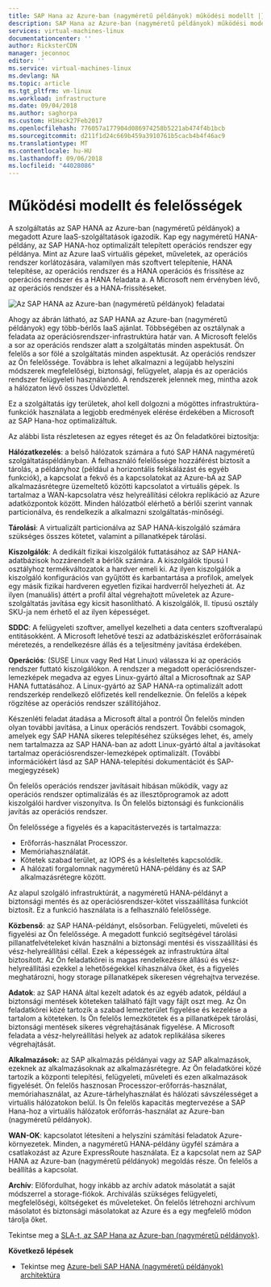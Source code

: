 ```yaml
---
title: SAP Hana az Azure-ban (nagyméretű példányok) működési modellt |} A Microsoft Docs
description: SAP Hana az Azure-ban (nagyméretű példányok) működési modellt.
services: virtual-machines-linux
documentationcenter: ''
author: RicksterCDN
manager: jeconnoc
editor: ''
ms.service: virtual-machines-linux
ms.devlang: NA
ms.topic: article
ms.tgt_pltfrm: vm-linux
ms.workload: infrastructure
ms.date: 09/04/2018
ms.author: saghorpa
ms.custom: H1Hack27Feb2017
ms.openlocfilehash: 776057a177904d086974258b5221ab474f4b1bcb
ms.sourcegitcommit: d211f1d24c669b459a3910761b5cacb4b4f46ac9
ms.translationtype: MT
ms.contentlocale: hu-HU
ms.lasthandoff: 09/06/2018
ms.locfileid: "44028086"
---
```

# <a name="operations-model-and-responsibilities"></a>Működési modellt és felelősségek

A szolgáltatás az SAP HANA az Azure-ban (nagyméretű példányok) a megadott Azure IaaS-szolgáltatások igazodik. Kap egy nagyméretű HANA-példány, az SAP HANA-hoz optimalizált telepített operációs rendszer egy példánya. Mint az Azure IaaS virtuális gépeket, műveletek, az operációs rendszer korlátozására, valamilyen más szoftvert telepítenie, HANA telepítése, az operációs rendszer és a HANA operációs és frissítése az operációs rendszer és a HANA feladata a. A Microsoft nem érvényben lévő, az operációs rendszer és a HANA-frissítéseket.

![Az SAP HANA az Azure-ban (nagyméretű példányok) feladatai](./media/hana-overview-architecture/image2-responsibilities.png)

Ahogy az ábrán látható, az SAP HANA az Azure-ban (nagyméretű példányok) egy több-bérlős IaaS ajánlat. Többségében az osztálynak a feladata az operációsrendszer-infrastruktúra határ van. A Microsoft felelős a sor az operációs rendszer alatt a szolgáltatás minden aspektusát. Ön felelős a sor fölé a szolgáltatás minden aspektusát. Az operációs rendszer az Ön felelőssége. Továbbra is lehet alkalmazni a legújabb helyszíni módszerek megfelelőségi, biztonsági, felügyelet, alapja és az operációs rendszer felügyeleti használandó. A rendszerek jelennek meg, mintha azok a hálózaton lévő összes Üdvözlettel.

Ez a szolgáltatás így területek, ahol kell dolgozni a mögöttes infrastruktúra-funkciók használata a legjobb eredmények elérése érdekében a Microsoft az SAP Hana-hoz optimalizáltuk.

Az alábbi lista részletesen az egyes réteget és az Ön feladatkörei biztosítja:

**Hálózatkezelés**: a belső hálózatok számára a futó SAP HANA nagyméretű szolgáltatáspéldányban. A felhasználó felelőssége hozzáférést biztosít a tárolás, a példányhoz (például a horizontális felskálázást és egyéb funkciók), a kapcsolat a fekvő és a kapcsolatokat az Azure-bA az SAP alkalmazásrétegre üzemeltető közötti kapcsolatot a virtuális gépek. Is tartalmaz a WAN-kapcsolatra vész helyreállítási célokra replikáció az Azure adatközpontok között. Minden hálózatból elérhető a bérlői szerint vannak particionálva, és rendelkezik a alkalmazni szolgáltatás-minőségi.

**Tárolási**: A virtualizált particionálva az SAP HANA-kiszolgáló számára szükséges összes kötetet, valamint a pillanatképek tárolási. 

**Kiszolgálók**: A dedikált fizikai kiszolgálók futtatásához az SAP HANA-adatbázisok hozzárendelt a bérlők számára. A kiszolgálók típusú I osztályhoz termékváltozatok a hardver emeli ki. Az ilyen kiszolgálók a kiszolgáló konfigurációs van gyűjtött és karbantartása a profilok, amelyek egy másik fizikai hardveren egyetlen fizikai hardverről helyezheti át. Az ilyen (manuális) áttért a profil által végrehajtott műveletek az Azure-szolgáltatás javítása egy kicsit hasonlítható. A kiszolgálók, II. típusú osztály SKU-ja nem érhető el az ilyen képességet.

**SDDC**: A felügyeleti szoftver, amellyel kezelheti a data centers szoftveralapú entitásokként. A Microsoft lehetővé teszi az adatbáziskészlet erőforrásainak méretezés, a rendelkezésre állás és a teljesítmény javítása érdekében.

**Operációs**: (SUSE Linux vagy Red Hat Linux) válassza ki az operációs rendszer futtató kiszolgálókon. A rendszer a megadott operációsrendszer-lemezképek megadva az egyes Linux-gyártó által a Microsoftnak az SAP HANA futtatásához. A Linux-gyártó az SAP HANA-ra optimalizált adott rendszerkép rendelkező előfizetés kell rendelkeznie. Ön felelős a képek rögzítése az operációs rendszer szállítójához. 

Készenléti feladat átadása a Microsoft által a pontról Ön felelős minden olyan további javítása, a Linux operációs rendszert. További csomagok, amelyek egy SAP HANA sikeres telepítéséhez szükséges lehet, és, amely nem tartalmazza az SAP HANA-ban az adott Linux-gyártó által a javításokat tartalmaz operációsrendszer-lemezképek optimalizált. (További információkért lásd az SAP HANA-telepítési dokumentációt és SAP-megjegyzések) 

Ön felelős operációs rendszer javításait hibásan működik, vagy az operációs rendszer optimalizálás és az illesztőprogramok az adott kiszolgálói hardver viszonyítva. Is Ön felelős biztonsági és funkcionális javítás az operációs rendszer. 

Ön felelőssége a figyelés és a kapacitástervezés is tartalmazza:

- Erőforrás-használat Processzor.
- Memóriahasználatát.
- Kötetek szabad terület, az IOPS és a késleltetés kapcsolódik.
- A hálózati forgalomnak nagyméretű HANA-példány és az SAP alkalmazásrétegre között.

Az alapul szolgáló infrastruktúrát, a nagyméretű HANA-példányt a biztonsági mentés és az operációsrendszer-kötet visszaállítása funkciót biztosít. Ez a funkció használata is a felhasználó felelőssége.

**Közbenső**: az SAP HANA-példányt, elsősorban. Felügyeleti, műveleti és figyelési az Ön felelőssége. A megadott funkció segítségével tárolási pillanatfelvételeket kíván használni a biztonsági mentési és visszaállítási és vész-helyreállítási céllal. Ezek a képességek az infrastruktúra által biztosított. Az Ön feladatkörei is magas rendelkezésre állású és vész-helyreállítási ezekkel a lehetőségekkel kihasználva őket, és a figyelés meghatározni, hogy storage pillanatképek sikeresen végrehajtva tervezése.

**Adatok**: az SAP HANA által kezelt adatok és az egyéb adatok, például a biztonsági mentések köteteken található fájlt vagy fájlt oszt meg. Az Ön feladatkörei közé tartozik a szabad lemezterület figyelése és kezelése a tartalom a köteteken. Is Ön felelős lemezkötetek és a pillanatképek tárolási, biztonsági mentések sikeres végrehajtásának figyelése. A Microsoft feladata a vész-helyreállítási helyek az adatok replikálása sikeres végrehajtását.

**Alkalmazások:** az SAP alkalmazás példányai vagy az SAP alkalmazások, ezeknek az alkalmazásoknak az alkalmazásrétegre. Az Ön feladatkörei közé tartozik a központi telepítési, felügyeleti, műveleti és ezen alkalmazások figyelését. Ön felelős hasznosan Processzor-erőforrás-használat, memóriahasználat, az Azure-tárhelyhasználat és hálózati sávszélességet a virtuális hálózatokon belül. Is Ön felelős kapacitás megtervezése a SAP Hana-hoz a virtuális hálózatok erőforrás-használat az Azure-ban (nagyméretű példányok).

**WAN-OK**: kapcsolatot létesíteni a helyszíni számítási feladatok Azure-környezetek. Minden, a nagyméretű HANA-példány ügyfél számára a csatlakozást az Azure ExpressRoute használata. Ez a kapcsolat nem az SAP HANA az Azure-ban (nagyméretű példányok) megoldás része. Ön felelős a beállítás a kapcsolat.

**Archív**: Előfordulhat, hogy inkább az archív adatok másolatát a saját módszerrel a storage-fiókok. Archiválás szükséges felügyeleti, megfelelőségi, költségeket és műveleteket. Ön felelős létrehozni archívum másolatot és biztonsági másolatokat az Azure és a egy megfelelő módon tárolja őket.

Tekintse meg a [SLA-t, az SAP Hana az Azure-ban (nagyméretű példányok)](https://azure.microsoft.com/support/legal/sla/sap-hana-large/v1_0/).

**Következő lépések**
- Tekintse meg [Azure-beli SAP HANA (nagyméretű példányok) architektúra](hana-architecture.md)